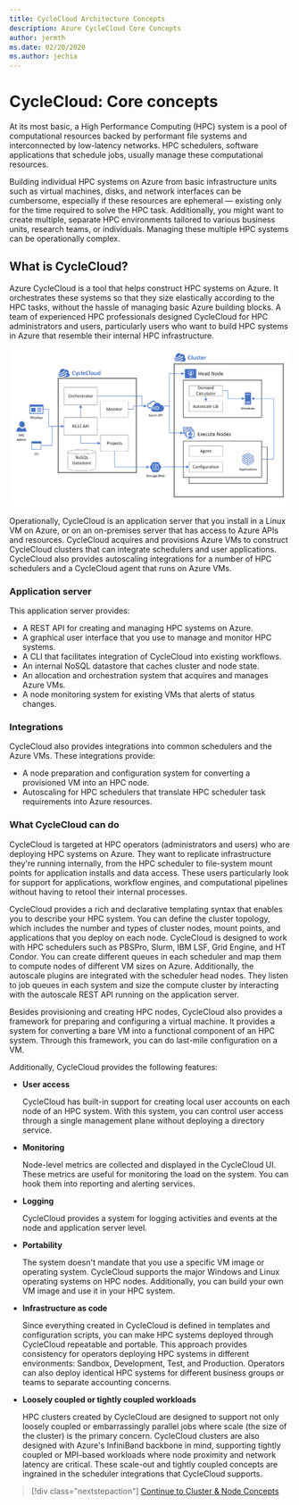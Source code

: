 ```yaml
---
title: CycleCloud Architecture Concepts
description: Azure CycleCloud Core Concepts
author: jermth
ms.date: 02/20/2020
ms.author: jechia
---
```


# CycleCloud: Core concepts

At its most basic, a High Performance Computing (HPC) system is a pool of computational resources backed by performant file systems and interconnected by low-latency networks. HPC schedulers, software applications that schedule jobs, usually manage these computational resources.

Building individual HPC systems on Azure from basic infrastructure units such as virtual machines, disks, and network interfaces can be cumbersome, especially if these resources are ephemeral — existing only for the time required to solve the HPC task. Additionally, you might want to create multiple, separate HPC environments tailored to various business units, research teams, or individuals. Managing these multiple HPC systems can be operationally complex.

## What is CycleCloud?

Azure CycleCloud is a tool that helps construct HPC systems on Azure. It orchestrates these systems so that they size elastically according to the HPC tasks, without the hassle of managing basic Azure building blocks. A team of experienced HPC professionals designed CycleCloud for HPC administrators and users, particularly users who want to build HPC systems in Azure that resemble their internal HPC infrastructure.

![Orchestration Diagram](../images/concept-architecture-diagram.png)

Operationally, CycleCloud is an application server that you install in a Linux VM on Azure, or on an on-premises server that has access to Azure APIs and resources. CycleCloud acquires and provisions Azure VMs to construct CycleCloud clusters that can integrate schedulers and user applications. CycleCloud also provides autoscaling integrations for a number of HPC schedulers and a CycleCloud agent that runs on Azure VMs.

### Application server

This application server provides:

* A REST API for creating and managing HPC systems on Azure.
* A graphical user interface that you use to manage and monitor HPC systems.
* A CLI that facilitates integration of CycleCloud into existing workflows.
* An internal NoSQL datastore that caches cluster and node state.
* An allocation and orchestration system that acquires and manages Azure VMs.
* A node monitoring system for existing VMs that alerts of status changes.

### Integrations

CycleCloud also provides integrations into common schedulers and the Azure VMs. These integrations provide:

* A node preparation and configuration system for converting a provisioned VM into an HPC node.
* Autoscaling for HPC schedulers that translate HPC scheduler task requirements into Azure resources.

### What CycleCloud can do

CycleCloud is targeted at HPC operators (administrators and users) who are deploying HPC systems on Azure. They want to replicate infrastructure they're running internally, from the HPC scheduler to file-system mount points for application installs and data access. These users particularly look for support for applications, workflow engines, and computational pipelines without having to retool their internal processes.

CycleCloud provides a rich and declarative templating syntax that enables you to describe your HPC system. You can define the cluster topology, which includes the number and types of cluster nodes, mount points, and applications that you deploy on each node. CycleCloud is designed to work with HPC schedulers such as PBSPro, Slurm, IBM LSF, Grid Engine, and HT Condor. You can create different queues in each scheduler and map them to compute nodes of different VM sizes on Azure. Additionally, the autoscale plugins are integrated with the scheduler head nodes. They listen to job queues in each system and size the compute cluster by interacting with the autoscale REST API running on the application server.

Besides provisioning and creating HPC nodes, CycleCloud also provides a framework for preparing and configuring a virtual machine. It provides a system for converting a bare VM into a functional component of an HPC system. Through this framework, you can do last-mile configuration on a VM.

Additionally, CycleCloud provides the following features:

- **User access**

    CycleCloud has built-in support for creating local user accounts on each node of an HPC system. With this system, you can control user access through a single management plane without deploying a directory service.

- **Monitoring**

    Node-level metrics are collected and displayed in the CycleCloud UI. These metrics are useful for monitoring the load on the system. You can hook them into reporting and alerting services.

- **Logging**

    CycleCloud provides a system for logging activities and events at the node and application server level.

- **Portability**

    The system doesn't mandate that you use a specific VM image or operating system. CycleCloud supports the major Windows and Linux operating systems on HPC nodes. Additionally, you can build your own VM image and use it in your HPC system.

- **Infrastructure as code**

    Since everything created in CycleCloud is defined in templates and configuration scripts, you can make HPC systems deployed through CycleCloud repeatable and portable. This approach provides consistency for operators deploying HPC systems in different environments: Sandbox, Development, Test, and Production. Operators can also deploy identical HPC systems for different business groups or teams to separate accounting concerns.

- **Loosely coupled or tightly coupled workloads**

    HPC clusters created by CycleCloud are designed to support not only loosely coupled or embarrassingly parallel jobs where scale (the size of the cluster) is the primary concern. CycleCloud clusters are also designed with Azure's InfiniBand backbone in mind, supporting tightly coupled or MPI-based workloads where node proximity and network latency are critical. These scale-out and tightly coupled concepts are ingrained in the scheduler integrations that CycleCloud supports.

> [!div class="nextstepaction"]
> [Continue to Cluster & Node Concepts](./clusters.md)
